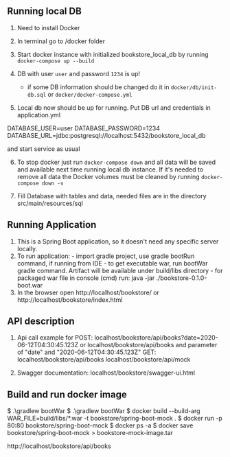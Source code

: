 ## Running local DB

1. Need to install Docker
2. In terminal go to /docker folder 
3. Start docker instance with initialized bookstore_local_db by running `docker-compose up --build`
4. DB with user `user` and password `1234` is up!
    * if some DB information should be changed do it in `docker/db/init-db.sql` or 
    `docker/docker-compose.yml`

5. Local db now should be up for running. Put DB url and credentials in application.yml 

DATABASE_USER=user
DATABASE_PASSWORD=1234
DATABASE_URL=jdbc:postgresql://localhost:5432/bookstore_local_db

and start service as usual

6. To stop docker just run `docker-compose down` and all data will be saved and available next time running local db instance.
If it's needed to remove all data the Docker volumes must be cleaned by running `docker-compose down -v`

7. Fill Database with tables and data, needed files are in the directory  src/main/resources/sql

## Running Application

1. This is a Spring Boot application, so it doesn't need any specific server locally.
2. To run application:
       - import gradle project, use gradle bootRun command, if running from IDE
       - to get executable war, run bootWar gradle command. Artifact will be available under build/libs directory
       - for packaged war file in console (cmd) run: java -jar ./bookstore-0.1.0-boot.war
3. In the browser open http://localhost/bookstore/ or http://localhost/bookstore/index.html 

## API description
1. Api call example for POST: localhost/bookstore/api/books?date=2020-06-12T04:30:45.123Z 
                              or localhost/bookstore/api/books and parameter of "date" and "2020-06-12T04:30:45.123Z"
                        GET: localhost/bookstore/api/books
                             localhost/bookstore/api/mock  
           
2. Swagger documentation: localhost/bookstore/swagger-ui.html

## Build and run docker image

$ .\gradlew bootWar
$ .\gradlew bootWar $ docker build --build-arg WAR_FILE=build/libs/*.war -t bookstore/spring-boot-mock . 
$ docker run -p 80:80 bookstore/spring-boot-mock $ docker ps -a
$ docker save bookstore/spring-boot-mock > bookstore-mock-image.tar

http://localhost/bookstore/api/books
